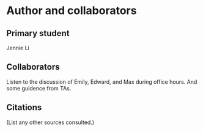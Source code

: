 Author and collaborators
========================

Primary student
---------------
Jennie Li


Collaborators
-------------
Listen to the discussion of Emily, Edward, and Max during office hours. And some guidence from TAs. 


Citations
---------
(List any other sources consulted.)
